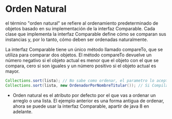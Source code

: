 # Orden Natural
el término "orden natural" se refiere al ordenamiento predeterminado de objetos basado en su implementación de la interfaz Comparable. Cada clase que implementa la interfaz Comparable define cómo se comparan sus instancias y, por lo tanto, cómo deben ser ordenadas naturalmente.

La interfaz Comparable tiene un único método llamado compareTo, que se utiliza para comparar dos objetos. El método compareTo devuelve un número negativo si el objeto actual es menor que el objeto con el que se compara, cero si son iguales y un número positivo si el objeto actual es mayor.

``` java
Collections.sort(lista); // No sabe como ordenar, el parametro lo acepta, pero no compila el metodo sort
Collections.sort(lista, new OrdenadorPorNombreTitular()); // Si Compila
```
+ Orden natural es el atributo por defecto por el que vas a ordenar un arreglo o una lista.
El ejemplo anterior es una forma antigua de ordenar, ahora se puede usar la interfaz Comparable, apartir de java 8 en adelante.